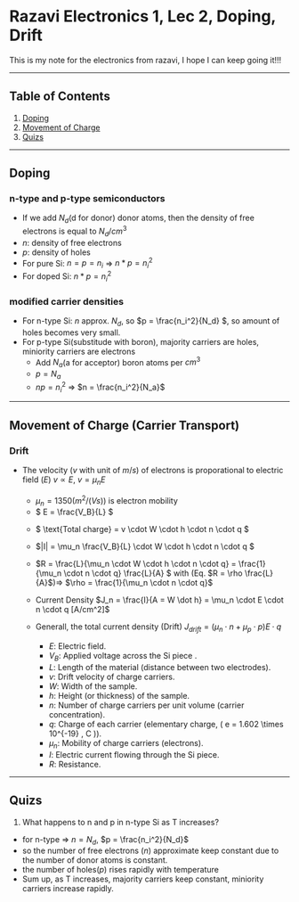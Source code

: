 # Razavi Electronics 1, Lec 2, Doping, Drift

This is my note for the electronics from razavi, I hope I can keep going it!!!

---

## Table of Contents

1. [Doping](#doping)
2. [Movement of Charge](#movement-of-charge)
3. [Quizs](#quizs)



---
## Doping
### n-type and p-type semiconductors
+ If we add $N_d$(d for donor) donor atoms, then the density of free electrons is equal to $N_d/cm^3$
+ $n:$ density of free electrons
+ $p:$ density of holes
+ For pure Si: $n = p = n_i$ => $n*p = n_i ^2$
+ For doped Si: $n*p = n_i ^2$
### modified carrier densities
* For n-type Si: $n$ approx. $N_d$, so $p = 
        \frac{n_i^2}{N_d}
    $, so amount of holes becomes very small.
* For p-type Si(substitude with boron), majority carriers are holes, miniority carriers are electrons
    * Add $N_a$(a for acceptor) boron atoms per $cm^3$
    + $p = N_a$
    + $np = n_i^2$ => $n = \frac{n_i^2}{N_a}$





 


---
## Movement of Charge (Carrier Transport)

### Drift
+ The velocity ($v$ with unit of $m/s$) of electrons is proporational to electric field ($E$) $v \propto E$, $v = \mu_n E$
    + $\mu_n = 1350 (m^2/(Vs))$ is electron mobility
    + $ E = \frac{V_B}{L} $

    * $ \text{Total charge} = v \cdot W \cdot h \cdot n \cdot q $

    * $|I| = \mu_n \frac{V_B}{L} \cdot W \cdot h \cdot n \cdot q $

    * $R = \frac{L}{\mu_n \cdot W \cdot h \cdot n \cdot q} = \frac{1}{\mu_n \cdot  n \cdot q} \frac{L}{A} $ with (Eq. $R = \rho \frac{L}{A}$)=> $\rho = \frac{1}{\mu_n \cdot  n \cdot q}$

    * Current Density $J_n = \frac{I}{A = W \dot h} =  \mu_n \cdot E \cdot n \cdot q [A/cm^2]$ 

    * Generall, the total current density (Drift) $J_{drift} = (\mu_n \cdot n + \mu_p \cdot p)E \cdot q$
        - $E$: Electric field.
        - $V_B$: Applied voltage across the Si piece .
        - $L$: Length of the material (distance between two electrodes).
        - $v$: Drift velocity of charge carriers.
        - $W$: Width of the sample.
        - $h$: Height (or thickness) of the sample.
        - $n$: Number of charge carriers per unit volume (carrier concentration).
        - $q$: Charge of each carrier (elementary charge, \( e = 1.602 \times 10^{-19} \, C \)).
        - $\mu_n$: Mobility of charge carriers (electrons).
        - $I$: Electric current flowing through the Si piece.
        - $R$: Resistance.



---
## Quizs
1. What happens to n and p in n-type Si as T increases?
+ for n-type =>  $n = N_d$, $p = \frac{n_i^2}{N_d}$
+ so the number of free electrons ($n$) approximate keep constant due to the number of donor atoms is constant.
+ the number of holes($p$) rises rapidly with temperature
+ Sum up, as T increases, majority carriers keep constant, miniority carriers increase rapidly.